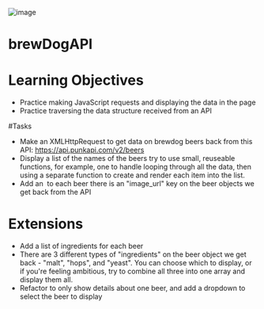 ![image](BrewDog.png)

# brewDogAPI

# Learning Objectives

* Practice making JavaScript requests and displaying the data in the page
* Practice traversing the data structure received from an API

#Tasks

* Make an XMLHttpRequest to get data on brewdog beers back from this API: https://api.punkapi.com/v2/beers
* Display a list of the names of the beers
try to use small, reuseable functions, for example, one to handle looping through all the data, then using a separate function to create and render each item into the list.
* Add an <img> to each beer
there is an "image_url" key on the beer objects we get back from the API

# Extensions

* Add a list of ingredients for each beer
* There are 3 different types of "ingredients" on the beer object we get back - "malt", "hops", and "yeast". You can choose which to display, or if you're feeling ambitious, try to combine all three into one array and display them all.
* Refactor to only show details about one beer, and add a dropdown to select the beer to display
